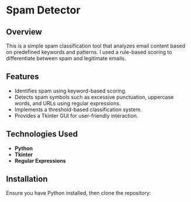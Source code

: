 # Spam Detector

## Overview
This is a simple spam classification tool that analyzes email content based on predefined keywords and patterns. I used a rule-based scoring to differentiate between spam and legitimate emails.

## Features
- Identifies spam using keyword-based scoring.
- Detects spam symbols such as excessive punctuation, uppercase words, and URLs using regular expressions.
- Implements a threshold-based classification system.
- Provides a Tkinter GUI for user-friendly interaction.

## Technologies Used
- **Python** 
- **Tkinter** 
- **Regular Expressions** 

## Installation
Ensure you have Python installed, then clone the repository:

